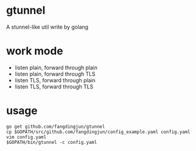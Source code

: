 gtunnel
======

A stunnel-like util write by golang

work mode
========

- listen plain, forward through plain
- listen plain, forward through TLS
- listen TLS, forward through plain
- listen TLS, forward through TLS


usage
====

    go get github.com/fangdingjun/gtunnel
    cp $GOPATH/src/github.com/fangdingjun/config_example.yaml config.yaml
    vim config.yaml
    $GOPATH/bin/gtunnel -c config.yaml

